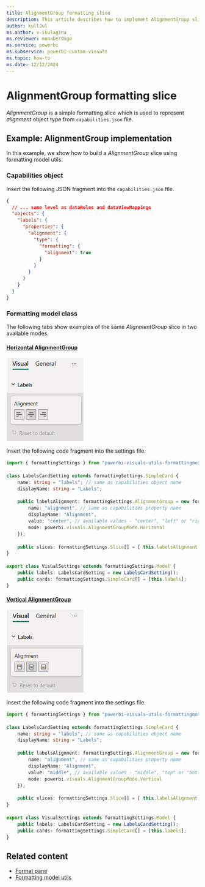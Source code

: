 ```yaml
---
title: AlignmentGroup formatting slice
description: This article describes how to implement AlignmentGroup slice in custom visuals using the formatting model utils
author: kullJul
ms.author: v-ikulagina
ms.reviewer: monaberdugo
ms.service: powerbi
ms.subservice: powerbi-custom-visuals
ms.topic: how-to
ms.date: 12/12/2024
---
```


# AlignmentGroup formatting slice

*AlignmentGroup* is a simple formatting slice which is used to represent *alignment* object type from `capabilities.json` file.

## Example: AlignmentGroup implementation

In this example, we show how to build a *AlignmentGroup* slice using formatting model utils.

### Capabilities object

Insert the following JSON fragment into the `capabilities.json` file.

```json
{
  // ... same level as dataRoles and dataViewMappings
  "objects": {
    "labels": {
      "properties": {
        "alignment": {
          "type": {
            "formatting": {
              "alignment": true
            }
          }
        }
      }
    }
  }
}
```

### Formatting model class

The following tabs show examples of the same *AlignmentGroup* slice in two available modes.

#### [Horizontal AlignmentGroup](#tab/horizontal)

![Screenshot of an AlignmentGroup in Horizontal mode.](media/format-pane/alignment-group-horizontal.png)

Insert the following code fragment into the settings file.

```typescript
import { formattingSettings } from "powerbi-visuals-utils-formattingmodel";

class LabelsCardSetting extends formattingSettings.SimpleCard {
    name: string = "labels"; // same as capabilities object name
    displayName: string = "Labels";
 
    public labelsAlignment: formattingSettings.AlignmentGroup = new formattingSettings.AlignmentGroup({
        name: "alignment", // same as capabilities property name
        displayName: "Alignment",
        value: "center", // available values - "center", "left" or "right"
        mode: powerbi.visuals.AlignmentGroupMode.Horizonal
    });

    public slices: formattingSettings.Slice[] = [ this.labelsAlignment ];
}

export class VisualSettings extends formattingSettings.Model {
    public labels: LabelsCardSetting = new LabelsCardSetting();
    public cards: formattingSettings.SimpleCard[] = [this.labels];
}
```

#### [Vertical AlignmentGroup](#tab/vertical)

![Screenshot of an AlignmentGroup in Vertical mode.](media/format-pane/alignment-group-vertical.png)

Insert the following code fragment into the settings file.

```typescript
import { formattingSettings } from "powerbi-visuals-utils-formattingmodel";

class LabelsCardSetting extends formattingSettings.SimpleCard {
    name: string = "labels"; // same as capabilities object name
    displayName: string = "Labels";
 
    public labelsAlignment: formattingSettings.AlignmentGroup = new formattingSettings.AlignmentGroup({
        name: "alignment", // same as capabilities property name
        displayName: "Alignment",
        value: "middle", // available values - "middle", "top" or "bottom"
        mode: powerbi.visuals.AlignmentGroupMode.Vertical
    });

    public slices: formattingSettings.Slice[] = [ this.labelsAlignment ];
}

export class VisualSettings extends formattingSettings.Model {
    public labels: LabelsCardSetting = new LabelsCardSetting();
    public cards: formattingSettings.SimpleCard[] = [this.labels];
}
```

## Related content

* [Format pane](format-pane-general.md)
* [Formatting model utils](utils-formatting-model.md)
